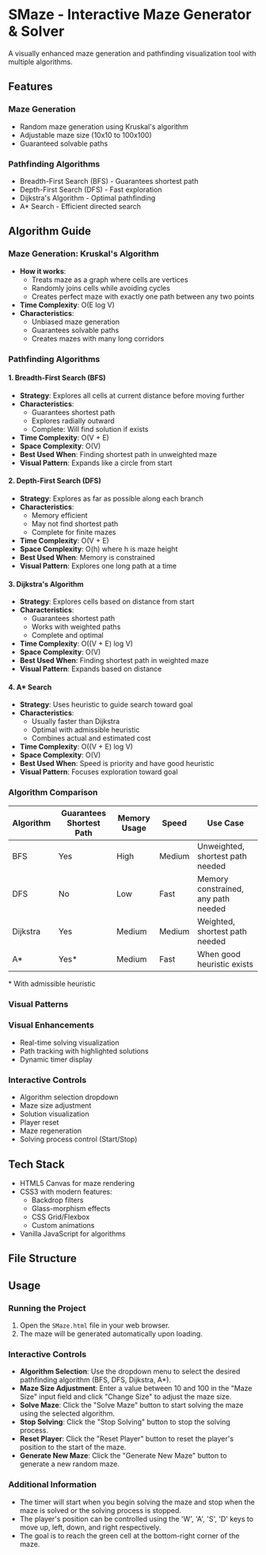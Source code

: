 # SMaze - Interactive Maze Generator & Solver

A visually enhanced maze generation and pathfinding visualization tool with multiple algorithms.

## Features

### Maze Generation
- Random maze generation using Kruskal's algorithm
- Adjustable maze size (10x10 to 100x100)
- Guaranteed solvable paths

### Pathfinding Algorithms
- Breadth-First Search (BFS) - Guarantees shortest path
- Depth-First Search (DFS) - Fast exploration
- Dijkstra's Algorithm - Optimal pathfinding
- A* Search - Efficient directed search

## Algorithm Guide

### Maze Generation: Kruskal's Algorithm
- **How it works**: 
  - Treats maze as a graph where cells are vertices
  - Randomly joins cells while avoiding cycles
  - Creates perfect maze with exactly one path between any two points
- **Time Complexity**: O(E log V)
- **Characteristics**:
  - Unbiased maze generation
  - Guarantees solvable paths
  - Creates mazes with many long corridors

### Pathfinding Algorithms

#### 1. Breadth-First Search (BFS)
- **Strategy**: Explores all cells at current distance before moving further
- **Characteristics**:
  - Guarantees shortest path
  - Explores radially outward
  - Complete: Will find solution if exists
- **Time Complexity**: O(V + E)
- **Space Complexity**: O(V)
- **Best Used When**: Finding shortest path in unweighted maze
- **Visual Pattern**: Expands like a circle from start

#### 2. Depth-First Search (DFS)
- **Strategy**: Explores as far as possible along each branch
- **Characteristics**:
  - Memory efficient
  - May not find shortest path
  - Complete for finite mazes
- **Time Complexity**: O(V + E)
- **Space Complexity**: O(h) where h is maze height
- **Best Used When**: Memory is constrained
- **Visual Pattern**: Explores one long path at a time

#### 3. Dijkstra's Algorithm
- **Strategy**: Explores cells based on distance from start
- **Characteristics**:
  - Guarantees shortest path
  - Works with weighted paths
  - Complete and optimal
- **Time Complexity**: O((V + E) log V)
- **Space Complexity**: O(V)
- **Best Used When**: Finding shortest path in weighted maze
- **Visual Pattern**: Expands based on distance

#### 4. A* Search
- **Strategy**: Uses heuristic to guide search toward goal
- **Characteristics**:
  - Usually faster than Dijkstra
  - Optimal with admissible heuristic
  - Combines actual and estimated cost
- **Time Complexity**: O((V + E) log V)
- **Space Complexity**: O(V)
- **Best Used When**: Speed is priority and have good heuristic
- **Visual Pattern**: Focuses exploration toward goal

### Algorithm Comparison

| Algorithm | Guarantees Shortest Path | Memory Usage | Speed | Use Case |
|-----------|-------------------------|--------------|-------|-----------|
| BFS | Yes | High | Medium | Unweighted, shortest path needed |
| DFS | No | Low | Fast | Memory constrained, any path needed |
| Dijkstra | Yes | Medium | Medium | Weighted, shortest path needed |
| A* | Yes* | Medium | Fast | When good heuristic exists |

\* With admissible heuristic

### Visual Patterns

### Visual Enhancements
- Real-time solving visualization
- Path tracking with highlighted solutions
- Dynamic timer display

### Interactive Controls
- Algorithm selection dropdown
- Maze size adjustment
- Solution visualization
- Player reset
- Maze regeneration
- Solving process control (Start/Stop)

## Tech Stack
- HTML5 Canvas for maze rendering
- CSS3 with modern features:
  - Backdrop filters
  - Glass-morphism effects
  - CSS Grid/Flexbox
  - Custom animations
- Vanilla JavaScript for algorithms

## File Structure

## Usage

### Running the Project
1. Open the `SMaze.html` file in your web browser.
2. The maze will be generated automatically upon loading.

### Interactive Controls
- **Algorithm Selection**: Use the dropdown menu to select the desired pathfinding algorithm (BFS, DFS, Dijkstra, A*).
- **Maze Size Adjustment**: Enter a value between 10 and 100 in the "Maze Size" input field and click "Change Size" to adjust the maze size.
- **Solve Maze**: Click the "Solve Maze" button to start solving the maze using the selected algorithm.
- **Stop Solving**: Click the "Stop Solving" button to stop the solving process.
- **Reset Player**: Click the "Reset Player" button to reset the player's position to the start of the maze.
- **Generate New Maze**: Click the "Generate New Maze" button to generate a new random maze.

### Additional Information
- The timer will start when you begin solving the maze and stop when the maze is solved or the solving process is stopped.
- The player's position can be controlled using the 'W', 'A', 'S', 'D' keys to move up, left, down, and right respectively.
- The goal is to reach the green cell at the bottom-right corner of the maze.

